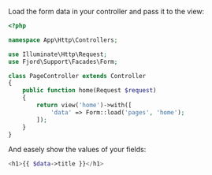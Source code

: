 Load the form data in your controller and pass it to the view:

```php
<?php

namespace App\Http\Controllers;

use Illuminate\Http\Request;
use Fjord\Support\Facades\Form;

class PageController extends Controller
{
    public function home(Request $request)
    {
        return view('home')->with([
            'data' => Form::load('pages', 'home');
        ]);
    }
}
```

And easely show the values of your fields:

```php
<h1>{{ $data->title }}</h1>
```

